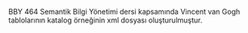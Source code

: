 BBY 464 Semantik Bilgi Yönetimi dersi kapsamında Vincent van Gogh tablolarının katalog örneğinin xml dosyası oluşturulmuştur. 
